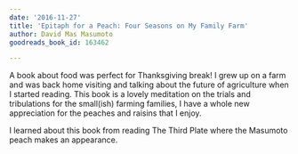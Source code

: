 ```yaml
---
date: '2016-11-27'
title: 'Epitaph for a Peach: Four Seasons on My Family Farm'
author: David Mas Masumoto
goodreads_book_id: 163462

---
```

A book about food was perfect for Thanksgiving break! I grew up on a farm and was back home visiting and talking about the future of agriculture when I started reading. This book is a lovely meditation on the trials and tribulations for the small(ish) farming families, I have a whole new appreciation for the peaches and raisins that I enjoy.

I learned about this book from reading The Third Plate where the Masumoto peach makes an appearance.

